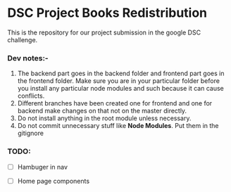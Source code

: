 # DSC Project Books Redistribution

This is the repository for our project submission in the google DSC challenge.

### Dev notes:-

1. The backend part goes in the backend folder and frontend part goes in the frontend folder. Make sure you are in your particular folder before you install any particular node modules and such because it can cause conflicts.
2. Different branches have been created one for frontend and one for backend make changes on that not on the master directly.
3. Do not install anything in the root module unless necessary.
4. Do not commit unnecessary stuff like **Node Modules**. Put them in the gitignore

### TODO:

- [ ] Hambuger in nav
- [ ] Home page components

